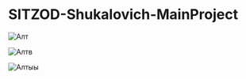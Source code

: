 # SITZOD-Shukalovich-MainProject

![Алт](https://media.giphy.com/media/z3eZ8XZ0VLhEplxh0r/giphy.gif)

![Алтв](https://media.giphy.com/media/z3eZ8XZ0VLhEplxh0r/giphy.gif)

![Алтыы](https://media.giphy.com/media/z3eZ8XZ0VLhEplxh0r/giphy.gif)
